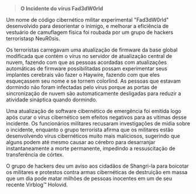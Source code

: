 > **O Incidente do vírus Fad3dW0rld**

Um nome de código cibernético militar experimental "Fad3dW0rld" desenvolvido para desorientar o inimigo, e melhorar a eficiência de vestuário de camuflagem física foi roubada por um grupo de hackers terroristasp NeuR0sis. 

Os terroristas carregavam uma atualização de firmware da base global modificada que contém o vírus no servidor de atualização central de nuvem, fazendo com que as pessoas acordadas com atualizações automáticas de firmware possibilitadas possam experimentar seus implantes cerebrais vão fazer o Haywire, fazendo com que eles esqueçassem seu nome e se tornem colorlind. As pessoas que estavam dormindo não foram infectadas pelo vírus porque as portas de sincronização de nuvem são automaticamente desligadas para reduzir a atividade sináptica quando dormindo.

Uma atualização de software cibernético de emergência foi emitida logo após curar o vírus cibernético sem efeitos negativos para as vítimas desse incidente. Os funcionários militares recusaram investigações de mídia sobre o incidente, enquanto o grupo terrorista afirma que os militares estão desenvolvendo vírus cibernéticos muito mais maliciosos, sugerindo que alguns podem até mesmo causar ao cérebro para desarranjar instantaneamente a morte permanente, impedindo a ressuscitação de transferência de córtex.

O grupo de hackers deu um aviso aos cidadãos de Shangri-la para boicotar os militares e protestos contra armas cibernéticas de destruição em massa que um dia pode matar milhões de pessoas inocentes em um de seu recente Virblog™ Holovid.